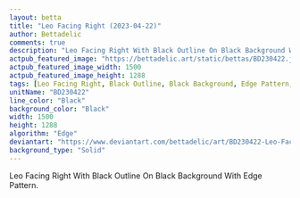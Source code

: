 ```yaml
---
layout: betta
title: "Leo Facing Right (2023-04-22)"
author: Bettadelic
comments: true
description: "Leo Facing Right With Black Outline On Black Background With Edge Pattern."
actpub_featured_image: "https://bettadelic.art/static/bettas/BD230422.jpg"
actpub_featured_image_width: 1500
actpub_featured_image_height: 1288
tags: [Leo Facing Right, Black Outline, Black Background, Edge Pattern, April 2023, Solid Background Pattern]
unitName: "BD230422"
line_color: "Black"
background_color: "Black"
width: 1500
height: 1288
algorithm: "Edge"
deviantart: "https://www.deviantart.com/bettadelic/art/BD230422-Leo-Facing-Right-2023-04-22-959282793"
background_type: "Solid"
---
```


Leo Facing Right With Black Outline On Black Background With Edge Pattern.
